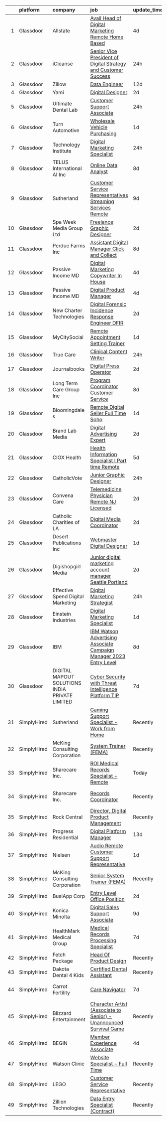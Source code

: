 

|    | platform    | company                                        | job                                                                                                                                                                                                                                                                                                                                                                                                                                                                                                                                                                                                                                                                                                                                                                                                                                                                                                                                                                                                                                                                                                                                                                                                                                                                                                                                                                                                                                                                                                                                                                                                                                                                                                                          | update_time   | location              |
|---:|:------------|:-----------------------------------------------|:-----------------------------------------------------------------------------------------------------------------------------------------------------------------------------------------------------------------------------------------------------------------------------------------------------------------------------------------------------------------------------------------------------------------------------------------------------------------------------------------------------------------------------------------------------------------------------------------------------------------------------------------------------------------------------------------------------------------------------------------------------------------------------------------------------------------------------------------------------------------------------------------------------------------------------------------------------------------------------------------------------------------------------------------------------------------------------------------------------------------------------------------------------------------------------------------------------------------------------------------------------------------------------------------------------------------------------------------------------------------------------------------------------------------------------------------------------------------------------------------------------------------------------------------------------------------------------------------------------------------------------------------------------------------------------------------------------------------------------|:--------------|:----------------------|
|  1 | Glassdoor   | Allstate                                       | [Avail   Head of Digital Marketing Remote  Home Based ](https://www.glassdoor.com/partner/jobListing.htm?pos=115&ao=1110586&s=58&guid=00000183ac1b7dad982d0b08c4ab0fe9&src=GD_JOB_AD&t=SR&vt=w&cs=1_5c81a932&cb=1665039827183&jobListingId=1008176983355&cpc=2CAED5C921A5F994&jrtk=3-0-1gem1mvg1kluq801-1gem1mvgjkhqk800-df571642f0d4fb67--6NYlbfkN0BLH0BMQoDn-yw6Urt952hBm1JLFZ7WpBxND2cMIOjOqdmupiC_ZwOjCSzUpM3cDMazPxxmppouPzjSI9Kx-xMYgv5rI9bSv3KOg2mm0ydvMe640ruG0vYkOwSHc403HexIAaFSFEdY8FB7OzHlBDCNWFwbJIOefODnUZ2KmWYR0iBoQJVjnv0OMjKhfPMF6O6-NcbLpKw4w0USexmWZXMQ5d1XOviiwMKvpGPrwhx6gNejgFwxUpCXV6F8ywjjPwjErMFUd10oHkLlBZYsIeDaqtVp3id7D-yP7KPdpaTu0h67QoLwjXWWq3S7HhrJWceW5yRVKwh-b2A6kTjIDf1Lnd8tNHKCBAAUCNH96mXeBZM5z44_Qn0FItbyos4RIOBAJxt0azca2sl0XdKmGrgoFruxkpTBInMKhF3C78Mc521z-fdBeSByyEUh5RqfBfJArAltGLiRyR4MMwdFuWg5ks_0VdBGRFiCE3LLqGzhKclFDVwljp5_jOD2keD7CDsIOZ3TfVMBhUeXBFyz4M_PLKhH60_G_Z12RZIFaiaCgkUT1WABpoX807ublQabvTg2OeV4OWhs_OE04oAfO9j_9NZEXLVjQDlr44tB8hJg1X2QIcv5tUs61Mw649T3XoRovK-xk5rNKMfk6O6aSxBzLXFXct821JfKotmdd5ioKjWlutsijt32kyi8R8iDyn14lGDJlz2gLEXN0QOUtxZoLGLRIcwaHAh9rdOoa4lV3dFlkTWJwGlMjUjQckXOEuDytV-G7oL6XUme8Y6f__AQOcMrk_objcPrEW6k4kv0adyE3CyVmsz3shA6RAtkaoFdmcoL2wfi5VHOJO-cuYNm-C3Zj8rFGa9JgzBdAvz7tWVuJNhXIBh3_8ubYmGzAdBs0SdAgEkCrZBAbLqbOzDA2tpfKDrqwa6k2qrvKIW2A0XLDiZfK_kMqhch9lMdemQQ5T30ylA6eQeP5ZvRH_YguEQe8gLKqQ0Cj7Ovdkeo6k0HQ84_5jS6ffZxBNLtpRg6lckL_ZEFvWnNHsRSXEWSDe9zWemlNOfPLMd4pEEuHC5QnhntJc_JjbR4sUVj81qvmYldQ2NAUEdR0pvkRbEukgpgUhG48d8xzEPcaEWcw15YEVJPFKiBKoGeTj0-Gwwac6MNzhCJAtw4Pf9f-JipFwhLPIGfkyHM8e8sZvpKJI5lQjMkJwSGapft-Gh5SLl3f7VdxZexGUArNCJ8dD70FoyypWdwPos%3D)                                                                    | 4d            | Remote                |
|  2 | Glassdoor   | iCleanse                                       | [Senior Vice President of Digital Strategy and Customer Success](https://www.glassdoor.com/partner/jobListing.htm?pos=104&ao=1110586&s=58&guid=00000183ac1b7dad982d0b08c4ab0fe9&src=GD_JOB_AD&t=SR&vt=w&ea=1&cs=1_1633bf60&cb=1665039827182&jobListingId=1008186189099&cpc=E6B95A06C1BC174B&jrtk=3-0-1gem1mvg1kluq801-1gem1mvgjkhqk800-658fc25745e4edbd--6NYlbfkN0CHpSnjIPxMtekS58WZl5Olhjo2iWL5RjE_Boe0ccr3FmbkX56I5-Mho00YaDHQhqc9X9ddmnPEAg0D4zUWpPk5vwZJUw6S3oKsteNjblgXJpQ5h5cSg9jcSrpBW68I07oQT0-iN9xquTVQprzqsI8J8wAwM7iET8cnX9pZNILAkkMkfyO4i17mmZpPafyIzGQwame41lkk0K8009uei6wAZStM_MMqgh2iuxlUipAjKql3OyMNDYcL6wayT7R6fWF-9E7TjTmhUB-56VRqVM419Zz1dcJvQn-WeKTnVc-6N_3fSCkshDqZRhSC0NLb8hiE2O2S1AZwvM14Ll0IN-pNC2hJKTdl19eDf2LvbiC6dzPZ-J-wKe9labR3WQRaeF3zgDdomIiTxTEI-3sXqbc5H1vBWdemn-ZG3n68fyR7MWVxvX0hXXgMqRMbQ8NrWLxg8N9c-SEQhP7YWPJKK6uR_L3TR_TN5ZnbruggVUH29ccd98De03XMyguCLofIxMGv9dR7v8PtuY-Oi3G5JkS7VuMieI8SWvxYJf-MCbOsXMW6Wll4xUh_EtKaVkXGCZo%3D)                                                                                                                                                                                                                                                                                                                                                                                                                                                                                                                                                                                                                                                                                                                                                      | 24h           | Remote                |
|  3 | Glassdoor   | Zillow                                         | [Data Engineer](https://www.glassdoor.com/partner/jobListing.htm?pos=128&ao=1110586&s=58&guid=00000183ac1b7dad982d0b08c4ab0fe9&src=GD_JOB_AD&t=SR&vt=w&cs=1_18ce327d&cb=1665039827185&jobListingId=1008158815113&cpc=3BA4CE39D5B5DEF5&jrtk=3-0-1gem1mvg1kluq801-1gem1mvgjkhqk800-9b838f3fa34a3a8c--6NYlbfkN0ANMurRYyPEXg08u6OamUd1Mvhk-zhFSGYIZgoJR86UvYL2v6MoUqae-sD5DnU21vpd6F71dVOA3gwx9yW3PweXasV1ItZVuZv-gGuvxOsIlgvkE7pDD0_Y6h4rBNqph8qUcSZMbYNn-6TjK5vEdB_NXg5EXOgQsb-pANJutfmiLqu8_IBRqnNWV-cj20GmvXiV9fUzjfHs2q_xPavISoT5aSOh4wrlqJiuMQiRPQaiKFpbAiXb7bqGwB9RlEaQPWS374qr5lAGJYi2Y7FyICo-BWnd0ZYOB9h_5gn4x76yO7ZXSHyj-DVtyrxs9-TC0o7KcTs4UCpINl2jLYV2jp4y2L610nH4GLbYpW9rzGy4bFOpxdwNdclXVPkkuhuIzBn2FayxeKOmqDi7qOSsVxWeQQgCjz827YDxj-bM353X-FFycK1EpbvMQdtSxd2-euQ-_apk24JTw_hE5yWSZC9_pq2mkMF709ghLvKX5hlqj7QQh1QFIACzjjFksA13NTViWu3Srj4XqRDjwU-39T_70LA5qn8t1KYXCdI5zyaIGQ7vdpRSiOsXXU6VsTm-T5H5Z3Xs4n0qh1H3B9GvoxYDsWCoDtZCLmijswkxpJ4CinZQReIBBKI3IbPfwoovpjeSKGbli4eXUuYjB5PIwTj1_G7aU1V8ketjWPSnhm0vq7EdIMBAXsq3mGb2Vwr5LCtGWq2wZNuXUzjR0XCv2CGA-i1iRNV5eC6gCg4vfxilSfsUofYKEwtK4p1krq4mbUHCKAN8WCPu1CBVsJ-KBozn0DVaMAJSLzUncxufAzl8re6XCkNujPssxxwVS78OfzKH2fDu5BUTT1ZSzJAGkBqjwNIHW83Ue370SKMqX5LdW5r24y9n3uQjOR8tulaRHLHTPJuoNaOmy16TIGryogsdLdtNB94hXDysp1Y0A0lX_zIChPq5b7Lr)                                                                                                                                                                                                                                                                                                                                                                                                                          | 12d           | Remote                |
|  4 | Glassdoor   | Yami                                           | [Digital Designer](https://www.glassdoor.com/partner/jobListing.htm?pos=101&ao=1110586&s=58&guid=00000183ac1b7dad982d0b08c4ab0fe9&src=GD_JOB_AD&t=SR&vt=w&ea=1&cs=1_fcf768ea&cb=1665039827182&jobListingId=1008181019653&cpc=76BDADE3D6D9A820&jrtk=3-0-1gem1mvg1kluq801-1gem1mvgjkhqk800-4b7391dd8006dac6--6NYlbfkN0DsBOlmEAMqZtav1V1WKZO3RUElpafjggtWvxyDQ3xFSmyORkCOQyPRy8brDkQF-0tx-M_FaeGFTi5xPkXA6pP_llQ907OambRdmHN7rVS4lqoHDoH3T9hJpxZ4Yo4p270-LHduIFPvCR90ID65X1Ans2reBfMYIPmQhvUzvYw15zuBBZI0Kx1zAKTlY_5ChHwvKEVPvX-JN0yD4bXoR7t3FX9x11pzKPaTsoaAot4Y-wRw__uME7gpNU8JnI2F0s411uwMPrrvo5mV2q99zLICID1DFU1gHRr1KG3yWMZr4Tu6CzrDmfJuHtDhNo8JxH0efVACT6P05aF253fzG3hwYht5xw6DvjfLeipidCA9-Q64UuHBRoIL6ToQzQfNpgLVkpmJ-9A78ANIsQTX7q_5pIvCpkm5fDHfwczWIoFSzAv3brrvLnZu9ZOWZf78_pKuAGuEUQUlsBG7vVwEqxXf4cRXq3O4Mi1bOaioIiQlaxuRkGQuB7QgwQ5A68yg7Mc%3D)                                                                                                                                                                                                                                                                                                                                                                                                                                                                                                                                                                                                                                                                                                                                                                                                                                                                    | 2d            | Brea, CA              |
|  5 | Glassdoor   | Ultimate Dental Lab                            | [Customer Support Associate](https://www.glassdoor.com/partner/jobListing.htm?pos=118&ao=1110586&s=58&guid=00000183ac1b7dad982d0b08c4ab0fe9&src=GD_JOB_AD&t=SR&vt=w&ea=1&cs=1_2ff38a3e&cb=1665039827184&jobListingId=1008186638294&cpc=D3E44275D43A938E&jrtk=3-0-1gem1mvg1kluq801-1gem1mvgjkhqk800-7a4dea098f00299a--6NYlbfkN0DWtRa9NJfjQIs4MWRRqD4F41esfMsK79cV24t80VXfzZP82w7_mK_PsJd7oJ8n35D2fHaXiqDC8ygV-GnEv9mAMFA6G-jXx-NE2BGSf5fLWB9aRSXwh0Ci3IzcT8bn9d75neRKTlnigDF9w5mcX-DjIo0VWP6Egy8LQB9UpO1wQZu1dYW1MnQWq92te-xYOfb6oYbaabC8866Dbd5SUMNfKKtierHkeDlSGrEF3yv1tcCtQvSP0xRJqdqgcAKfMkxzQDSnJatlxfUiSlmyLUISslXk4P4u5N657uZr6dvucRSHH4POvUHygHS22sugeqaCs6SCia4zGBK52bGtUTczQYTKGhrkZqcuCniIH7ZKaNGKlg-007KhAdZz7eZXRO3HiVNwHNnsx3VTevFGa3dPGfgRrolapO8tSAClUfpQbYKr40h3YDT8bTKMZgYITYjAHPtm6gDW2AeUl0nuS1i-lqDEIl65jXz0HLM-zg443sBHTsrJ9mAT9XebV9Bzxcyl7NtyBiPc0Q%3D%3D)                                                                                                                                                                                                                                                                                                                                                                                                                                                                                                                                                                                                                                                                                                                                                                                                                                            | 24h           | Floral Park, NY       |
|  6 | Glassdoor   | Turn Automotive                                | [Wholesale Vehicle Purchasing](https://www.glassdoor.com/partner/jobListing.htm?pos=119&ao=1110586&s=58&guid=00000183ac1b7dad982d0b08c4ab0fe9&src=GD_JOB_AD&t=SR&vt=w&ea=1&cs=1_afc73323&cb=1665039827184&jobListingId=1008184022508&cpc=6BF42D0955AE9A34&jrtk=3-0-1gem1mvg1kluq801-1gem1mvgjkhqk800-ff36324887ce1467--6NYlbfkN0DukAwDndutArnS8OT3znlJ-TW2KpK_7rZjO0LfXc6UVNtkZyZN77C1NyBzuy1-32BZVCsdyqhwxedjw2yI-p0jCurYJg95XRgRYYqWnO_zoeeZ97OYm64Olix778QDDVyuvoqV_4UuXpBIv4e-7U5kJOSSeUDdBqvXuPrJqYbotV3aKPhqOg5btshtODwz6ZQy0DyqP9KndpYWIyfQhdJz5uPu_iYavSH7EVbLfsLltmY_f0Kict-Kez3QnHjkPPLERN-BVzeftIfCMBGwLBExHay4aNbPWRlHhD476MyOQT2yvAjDkR0OwPw9ThowwrXdJJYsmPkQvkpdrCXks7p1LYcQmGy67wEHCaLc82IBlR8h1pxlL3Y4-2nCev7NtB8FWmIExhYnt1HeXopiY1sXcxTfh9KCipOlmHXj6QuJy9XuAtpIK8v82YRO92ewuq3nSnPTlK9NzkqdG9Wy-uOJKRCjCuUWC4Uagxo_KhBj4DYr3pODRGFklOAiJgKZzyr8tBpgunNDZA%3D%3D)                                                                                                                                                                                                                                                                                                                                                                                                                                                                                                                                                                                                                                                                                                                                                                                                                                          | 1d            | Remote                |
|  7 | Glassdoor   | Technology Institute                           | [Digital Marketing Specialist](https://www.glassdoor.com/partner/jobListing.htm?pos=106&ao=1110586&s=58&guid=00000183ac1b7dad982d0b08c4ab0fe9&src=GD_JOB_AD&t=SR&vt=w&ea=1&cs=1_97522942&cb=1665039827182&jobListingId=1008186332701&cpc=853DEF62E69EE75B&jrtk=3-0-1gem1mvg1kluq801-1gem1mvgjkhqk800-ff67be7f0eb67b58--6NYlbfkN0CG3cXL8qt_XNlOk9RUQTbkzJkRjZj87MGTm7AF-HjiAUgRu87HYoQMTVwq1Ylmc9IRycgoshA7e_rzZ4c9B1_RNC7Qhvj-XCQVGgzmVHJ9d_qYKqszjYUPQI5qaaORNpLSdpDH6rn-mSqOz6w1OVu9r9ggTRPyrItmTcD5sOFWCQZKYqOb1sTfya_HbZhfnvkxl1Q13iaWFF8mQfo0UI7x7pcoCIzfELszqzMJNmN63iOKOpi9E6N-QDqk5Ap7pVvjVRPUMPBRyUUBAcbjxYHpdV1e20yX9_yOBW56lhM0IoD0rKJ6o09nLzqWjrGfkJA6UToFQdfrc6SqcAhfTv2z1D-l5O6CXfWFPQ4-TuDs_sQ0h7C9TvCZsspPpjcjeHDTdqGzl4EVDz8q19MeuQym1UY8H_sIqfZn3sB2R1Yxbga7svzC8p6TnLyHn_vzxg0R_hf-Rg17hRx9KkeK7Vw9UKuoE6ogOrofLK6Duon2aypHamb-_UPjFUeOzkU9sQKNLQ5zI6OTIA74LMU0fCqO)                                                                                                                                                                                                                                                                                                                                                                                                                                                                                                                                                                                                                                                                                                                                                                                                                                      | 24h           | Remote                |
|  8 | Glassdoor   | TELUS International AI Inc                     | [Online Data Analyst](https://www.glassdoor.com/partner/jobListing.htm?pos=110&ao=1110586&s=58&guid=00000183ac1b7dad982d0b08c4ab0fe9&src=GD_JOB_AD&t=SR&vt=w&ea=1&cs=1_966639b5&cb=1665039827183&jobListingId=1008165131233&cpc=8795CF9063CD573D&jrtk=3-0-1gem1mvg1kluq801-1gem1mvgjkhqk800-b1cb44d9f1c3f675--6NYlbfkN0DBm_EaRJAv4snA269Hsn6J1FBkMjmuYRkesWng91cE3oyz4i86JnJwUrnHyySEdyfIi0TbAbGfZRw-hidAWmj7C5M730k0Lcd_gBMbWpT5BEutoMGmHFcZKYZytdGJxPBlnj_L_8xFYyTapT7POtirpRT-A_nnbp3LHiC7-64QyjTM0X8aNALW7j6CtCpfTP7WzUhrs9NFWx3R_qyexDTo6_S13y43nzC0VDn3VfJiJNuE8XaluEzYhvcddHsm8kK0wVu7lbKTY3x3deIqdENwQgzhwgsLF4mS9mOYRXPOupuRRtM0VFVug4GwaeSby6s_CWTAK7NOi5_R94j7gasOIrHTm6ppxV2Oa_bQglw7lRxN5YBlemXwDTU82ALIgcTDKRiHKjIN3k6jQhOwPxZ3MhIZMpM3qml0n9IQ-EKQ9ba085OBZd1Fr11cMhBtFN57NsBmRZuyBiLV4IORDIddub2amk4g0GQullLW-V0AZkX65szLO2ocfeED5B_eqYc%3D)                                                                                                                                                                                                                                                                                                                                                                                                                                                                                                                                                                                                                                                                                                                                                                                                                                                                 | 8d            | Ohio                  |
|  9 | Glassdoor   | Sutherland                                     | [Customer Service Representatives Streaming Services Remote](https://www.glassdoor.com/partner/jobListing.htm?pos=116&ao=1110586&s=58&guid=00000183ac1b7dad982d0b08c4ab0fe9&src=GD_JOB_AD&t=SR&vt=w&cs=1_d3704984&cb=1665039827183&jobListingId=1008163216659&cpc=3DB599BF2F4828F0&jrtk=3-0-1gem1mvg1kluq801-1gem1mvgjkhqk800-336df40163353be4--6NYlbfkN0DXW2vHggBeT1qHhU55NRZwAlAxnx2c6XTwLxsDWh1zhIMn7RdGGiBIrX2s6CUQyapMhItYDVaxywUuPuAbjPa440xlvGvap2PNbb2MnRR3-QcQKdP81NDsOqoY_TyRIf7WHTyzc90_MEgsSisUgxQBJvVblbKNeVIehDVltv4F1JDYRnWxFAxjZNDaGQR06BAJfrLxEi0yFwfDQKpE1nTxN1jyVBCGnA1rJBebVyt4vRHSIEDZT1afq0XaqJYRJIV9nPtGPc_7w26QjU-AzbET8R_8Oo7MIeSWVH_AYS5UQZOUnyqhNiFnSsr4azwy0rdC-stKBLUQOg0te-zm6JTYCSrBWcV0mBSU6c9CyQs-Hlz5mXB8xGv-HQSZRt75A4LjyYwaQQynFpxM8ecLWOvSZ4ctX4aNTAvzwspvgYG3t8G-BHQWF7ygXpgyhYStmP2JPttueMGHcqmS9FcVLOqqrlLhuB7rJHgTVFi0KdVjV-FPRbNLsgYp96LIKbZT638ooYzIvaJEGndA_T-WFC3fwi8bKbAnIPe3nmzN3Nc-wQL3tBwEr-av)                                                                                                                                                                                                                                                                                                                                                                                                                                                                                                                                                                                                                                                                                                                                                                             | 9d            | Rochester, NY         |
| 10 | Glassdoor   | Spa Week Media Group  Ltd                      | [Freelance Graphic Designer](https://www.glassdoor.com/partner/jobListing.htm?pos=127&ao=1110586&s=58&guid=00000183ac1b7dad982d0b08c4ab0fe9&src=GD_JOB_AD&t=SR&vt=w&ea=1&cs=1_6859582a&cb=1665039827185&jobListingId=1008181262791&cpc=3DB599BF2F4828F0&jrtk=3-0-1gem1mvg1kluq801-1gem1mvgjkhqk800-aff8567d6b7d4b5f--6NYlbfkN0Ccz91IikEUpXkkAqmC46vnVGGSbrSQJDjRi725E1r7c1AqDusr12jHHKSffQxsfs1ettvMD2a6gAwyXEGHc4Mon8Fa7XS3go0xxN7GTYr-MEFGROXmPWd2L1VIFDWwC8xOUcVMxBaiy88ZX39fIn6vRD4Zr76ZG1tzqg485Caipe6zFlAEwFg3A25wEMl--WV1ZOtv2yAImVICvTGXElAAZTEZM_gJco--dLFA7ySqBXydeQxT0XF8NGzhyepFp9ze4gzY0VrXOlcJRUr9PrOosOfv7f5i_6S_h2QU-O7HhPd1Cee4E6EwPgWZ-rhmEzKnfrlpZVobSW-bUeGxaRrCi8ul3DqKmM9WLEwdQAMgyXjjfmOq-VrwFMRXu7kRKxioTvsld4OPHNm3hSnZZI_mHw9DGZcv_d0JNxbaCF362UgSarAcn3sn_TbF7Fh-9woY8GmxT_xxE6HORLwb8kuagPIPB3cQ4sxz9mYpfRvl-5bB9YKC8JGrlGJtrb2gNaV9pwPJPecnQQ%3D%3D)                                                                                                                                                                                                                                                                                                                                                                                                                                                                                                                                                                                                                                                                                                                                                                                                                                            | 2d            | Remote                |
| 11 | Glassdoor   | Perdue Farms  Inc                              | [Assistant Digital Manager   Click and Collect](https://www.glassdoor.com/partner/jobListing.htm?pos=130&ao=1110586&s=58&guid=00000183ac1b7dad982d0b08c4ab0fe9&src=GD_JOB_AD&t=SR&vt=w&ea=1&cs=1_ba184bf3&cb=1665039827185&jobListingId=1008165441783&cpc=1FDE87803EF93CD3&jrtk=3-0-1gem1mvg1kluq801-1gem1mvgjkhqk800-d5302bbe11f3d39c--6NYlbfkN0CHoXmvQY18sENSc5B8MsX6rCX9pB3aihgjGRfb6-RXFzlelN7fy0xuWgBToRtzETunxrlexDu1NT3v4ppxx0Ta_Zn2rBsB-L0ZSwss9RHXpxgBqnllhVisxEVAv3FW-E6VjWV0tOYkXS1-iJkJBmLaIN8du_WOIdMtmgQMFUysW3PEWknMhuK7aoR7AdJyhusfU6EF85VAlOD5C3MOEW8HGkpTDsjhXqiwTUBgycomlo6bsEZvww_o3dnMWy7vmuZqoD2qw-xH8Anuxg-O3u75rixeQhEtBCeJ7EeomHl-OXw2dnRZUbNlPRcrySJBKzZMdrKr5yFmdmt3YbEQvpOp3aO894FpHvD6C3lMkdSSk9kwsnqIOks26YU4uwf8ABKV8JhSpV69sh3uVhcQB_f7hKILxELx2BKiwoifMDUHbr7s_WWRu0Wwnz6PaLpjKqonOlge62SR2IVoTv29zTIQE8R7VvbNyqB7FPKM0YD0Z1yLH1RrRl_H8pQJtpT86aGGI5yIcIXYXRAvGMJcx_OoZLSPiGO558w%3D)                                                                                                                                                                                                                                                                                                                                                                                                                                                                                                                                                                                                                                                                                                                                                                                                       | 8d            | Remote                |
| 12 | Glassdoor   | Passive Income MD                              | [Digital Marketing Copywriter  In House ](https://www.glassdoor.com/partner/jobListing.htm?pos=120&ao=1110586&s=58&guid=00000183ac1b7dad982d0b08c4ab0fe9&src=GD_JOB_AD&t=SR&vt=w&cs=1_0f5f9334&cb=1665039827184&jobListingId=1008177611015&cpc=BAEB662971763A76&jrtk=3-0-1gem1mvg1kluq801-1gem1mvgjkhqk800-33d0923c9a007d8e--6NYlbfkN0BX5PKiVrmNBBso6678QK_086ZhDmKmBIY1CZ6bbrZCM2DRlgUFpyLj3Vwhyf4FfEs4yP_RX4kAN-RSvlHT_YBd8VaWF_xYYxEoRqDeQm7oI86cM8x-Zm8VxxSBgTAD0xVL67cPmSvnlahDwJODPVWZA2touX6sLG9s-1wfIAQzkrDTFtYrTKxhCzBY62AXcTpgRiAP-yTT_h1J2IfIm6eF4prnkof1800YyS66m6-f0lTb_seaetKiJwzgsd2ZphpntcSbNhjgk2a1aLfW1C2Vv-y0ZFsOVzcwNIwckbA1RfDGpr3df75pAdmr-KoLWRbwbUn4Qwyvq0cAdD9RGVE0JH4hpmcY4iL-dAxF2CEkbmg9RhHJBx353UVHad2hORd_62Sp2v8UUn1GuQKxcvQ_SXrtT_iAfeSG2mMcurdkcz5DTnxxcGrgB2xAxOwhMBkjSWgLCl6LVEYnYQkhOu5THulZ2Som1kM2hp7jYp-CqZK4xqAExJNOuoUdyTUwE91h1U7H0qpIYA%3D%3D)                                                                                                                                                                                                                                                                                                                                                                                                                                                                                                                                                                                                                                                                                                                                                                                                                                    | 4d            | Remote                |
| 13 | Glassdoor   | Passive Income MD                              | [Digital Product Manager](https://www.glassdoor.com/partner/jobListing.htm?pos=107&ao=1110586&s=58&guid=00000183ac1b7dad982d0b08c4ab0fe9&src=GD_JOB_AD&t=SR&vt=w&cs=1_5562fd45&cb=1665039827182&jobListingId=1008177462711&cpc=A938E184CF850189&jrtk=3-0-1gem1mvg1kluq801-1gem1mvgjkhqk800-5a7516c8d655e2e1--6NYlbfkN0BX5PKiVrmNBBso6678QK_086ZhDmKmBIY1CZ6bbrZCM2DRlgUFpyLjxvYXRnZnn3SGo2Xj37knl8NGenJff4FO8S0wq_cExsfz-NBnHrwbqyCSbE0nW76xt4iputAdde-XIgTF3rGRRDE6YN-yS3KItkHoca4z5Iu5_cyjQEKajBpTJu7FoLIaymTQJVpyNOL2ietxEQnA0YCWcktkYPc1RzpMir9AZEEXdQ48gKu9mzuNVo5fEHZCzWeAlrNrIVFdsW3VqNVqL7UFfH16pK66SQYGcytwxRYOv-dNkeAr7LpDkg5z0-PtN5fdnMzGv3V34K-szSZJ0mHCghTeCAZWxUH-gFxiGDQnrhM0g2kxz34zWlVRcA1C-6SE-EfBHLp_xI5Bb_3vF6r9cCqZ1LEOB7uJP-hr2UtvzH60GghLx7Mef9gDgeNNzMqSOxZRifpujzii_k8pnqoHgxU_riSvEtZNUvDRvWvMe4WIQWZNKczLtifFztEdItfEjGntXYtgob2cR7FVJg%3D%3D)                                                                                                                                                                                                                                                                                                                                                                                                                                                                                                                                                                                                                                                                                                                                                                                                                                                    | 4d            | Remote                |
| 14 | Glassdoor   | New Charter Technologies                       | [Digital Forensic Incidence Response Engineer  DFIR ](https://www.glassdoor.com/partner/jobListing.htm?pos=102&ao=1110586&s=58&guid=00000183ac1b7dad982d0b08c4ab0fe9&src=GD_JOB_AD&t=SR&vt=w&ea=1&cs=1_ab6d68da&cb=1665039827182&jobListingId=1008180960277&cpc=A938E184CF850189&jrtk=3-0-1gem1mvg1kluq801-1gem1mvgjkhqk800-6eae14c1a3255114--6NYlbfkN0DeXU0vMxLyKhfauY-dgUBa_3v1DHLtGGo4EP_Dl8CiY_L1iGE1Thh98SFVkFUoHsmSv5CVqKE9r8TUABQCZdQfzqNpRACy3G1WPNYo0bReq_tI5HOCkoKcqhPnT2pUhDXguRl_W73O6FR9Gdmr6DYpMQzTWAsAZvFNwNzaz-BnYcfwqeoVavjIxPyWCZkwECiyjXaCe7CIzJU-hyX-wdSoh2PRi1uiq-1dfiJCeYnePQVQCaUVrZjVhsRNvCG3-i8FmA3X_Yi12K3AO6rkjml1qUnpIm1gi56pTgfmXLTpim9ydmcgbXi6F-xZf8_syeUNBN-Mq0I2GrcUPEclhGEe4Ksyu46vEn7g1riUJiwXPCRIA47ISytTxap5J7KUr3sYL-4QL_w5O6OkgKnKV5nS-UJ8i7eZlVx8x6jl-GtuBYXxUzKHmuH3iGxAG3CYiIIWm2TmsQWO8RnIv7zyAJYbSm_w1dm7TWmsAt_lwBtBnLZpKczAAnnd-nRSufghDG8jz3caujCILmyrAsuX6SUq0UXcnxfapq1moUnuLYJiUH4W8SBFpT2J)                                                                                                                                                                                                                                                                                                                                                                                                                                                                                                                                                                                                                                                                                                                                                                               | 2d            | Remote                |
| 15 | Glassdoor   | MyCitySocial                                   | [Remote Appointment Setting Trainer](https://www.glassdoor.com/partner/jobListing.htm?pos=111&ao=1110586&s=58&guid=00000183ac1b7dad982d0b08c4ab0fe9&src=GD_JOB_AD&t=SR&vt=w&ea=1&cs=1_9490b1cb&cb=1665039827183&jobListingId=1008184028624&cpc=B101C867B3EF2D75&jrtk=3-0-1gem1mvg1kluq801-1gem1mvgjkhqk800-e22012cac09ab7f1--6NYlbfkN0CfdxionkA_FYWgj0SuUuRugXS_p-bsqXkYrwSVFaHviDV41chBPnk9UsrDj_vjwbSMHvq7RPQgPPqT5by8JzOn2v14-MJ64ErmoE_AUrWbaj_efEvk8xv2kr4oWrUilX-LDVoJqOgPau7SE7hpNZnHRsCjBp1TRVxJ1lo_ymg225WrA6Utd2kod4Sqbfqbjb5FMDU9xaYYqHt-FSrOqYzTTTVecbhn7ubC9lAqT9udLaK_TmO6XJko7ly0JABbfILphORjTY6_DuA2UlgWdQCkxtYq_RZJH4yInDkrX3oRT6rCx4-pdo5hDdPBwzBTPlyAjNMAguqQk1vuqACTfB9QDPAqHXmSgdf523ZsfrEHC5QSglCfGocp3ZGnjl-l9xBv7MgLeM3rR9eWyfPRPFZrFz0oPHN9FsVwapdO1k4cXQz-TJop5M2HOsgdhq4KGIyz9ttrluV6cgwbqupwPNsao-8djmvmpcmclrJGaR2m64uesvlySlJa7vHfA_mSMtgiv-oTlUuTfQ%3D%3D)                                                                                                                                                                                                                                                                                                                                                                                                                                                                                                                                                                                                                                                                                                                                                                                                                                    | 1d            | Remote                |
| 16 | Glassdoor   | True Care                                      | [Clinical Content Writer](https://www.glassdoor.com/partner/jobListing.htm?pos=103&ao=1110586&s=58&guid=00000183ac1b7dad982d0b08c4ab0fe9&src=GD_JOB_AD&t=SR&vt=w&ea=1&cs=1_2321c40a&cb=1665039827182&jobListingId=1008187521191&cpc=B5F6D74B4EF69A07&jrtk=3-0-1gem1mvg1kluq801-1gem1mvgjkhqk800-cafb290f434b6d25--6NYlbfkN0Du2HAGyE8GEbNMBQxU38FQgJ1msMI7PjESoD_JOXiZbH_6PPamWrJ7SvG1w7DoxK-5wuQixQBVkp1z2l1M4JZ8L7hZHNm2ELQ0DaUQi5oIhLZmm7Wd9X8hbZR-0v9r0aMUO6SkrPBzdX-TBSmBj96Z0uk_5p-_MBotz_vK9J0wwQbhxEHE2hLfu-WOphlfkfjrcBqqKXn9-djoo5Eej6daElyY5qh84Kpm4otyrct9mX-bzovq90tV98COHsB1fbpJ8B10wdVLBBS0Io_chHWUNR3PqEG2xLKxtvPLMATuU_M-9mmTJYyexyOQNMG3smWVfMKpGCNm-cLwmOhZGLqvWaQBlleuw5FXzrUmIbq1J1bhiZxcXysUtxUNiewTDceSg3tUjW1OClGMuC30cGcjgTMnkC4ottQviW5Iu6KCA4e2dXLOR4Vyc1TGkLDKfwYqY7Dn0Y5PGqXiXgqk9Q38iLt2EfyaydVAY0Uh5lD7bHBqH1H-hWYTrONBnGFXYnNj9KT2J-vJ3rw8ksxyGKy_taXEU3B-rnG8gNATCWseNZOhqeSWSugDsy0AywGu3EP_UAayJbS9EA%3D%3D)                                                                                                                                                                                                                                                                                                                                                                                                                                                                                                                                                                                                                                                                                                                                                                               | 24h           | Brooklyn, NY          |
| 17 | Glassdoor   | Journalbooks                                   | [Digital Press Operator](https://www.glassdoor.com/partner/jobListing.htm?pos=114&ao=1110586&s=58&guid=00000183ac1b7dad982d0b08c4ab0fe9&src=GD_JOB_AD&t=SR&vt=w&ea=1&cs=1_e77fedd7&cb=1665039827183&jobListingId=1008181094475&cpc=BC94DADD91C18169&jrtk=3-0-1gem1mvg1kluq801-1gem1mvgjkhqk800-b9268a23033bdfef--6NYlbfkN0AkzQkZ8_9-i7_xQ3n4J8S4UWdWKSdyy7Xen1coeqyRbw4Ka18xDdb0uIa2Lwjkq3XGZU8hpHee0Lk05EFtt2QQeH2XPDfJkFoWoXWaEgSDjH4xFQBgv7Y9a1l-wK5nlqFMRHqVRHlufyVo17SIzwgwAamtowrU_t5rpqA1WH8aHVPlYL7mjDQFDjwG9zSFJm5BGw9xzr-QFUdvSg5v7mNTS8YxgIy-EDxThklrweJhx2nbRZoJMSc9Qnn2-oM9aRqVp1pfsmcjOQk-LTMkn1tcaIqTPunxq-v3idHeuOLG9g3TmrXBFzie_Vq4uMKYS4sl-1jdJ3R5TXXhAmgmZHZ-dibxdrMeOR-yEoUmVTBPMlojUNSAL_zShSKkdcOO9ahwwnat_dVaH_RABArtVcC46cdhLlpXtT2GrvQMR3IsKELzz60qBkM6qSltrc87cIKhN7ygn6EchSpYrtMC-X5hoN04XSeLUzN2Jen18Wx8lujFHyqZL_5TEFgVrqE2PPZ0K5RrchOQJ18V6OPIkfT8)                                                                                                                                                                                                                                                                                                                                                                                                                                                                                                                                                                                                                                                                                                                                                                                                                                            | 2d            | Charlotte, NC         |
| 18 | Glassdoor   | Long Term Care Group  Inc                      | [Program Coordinator   Customer Service](https://www.glassdoor.com/partner/jobListing.htm?pos=121&ao=1110586&s=58&guid=00000183ac1b7dad982d0b08c4ab0fe9&src=GD_JOB_AD&t=SR&vt=w&ea=1&cs=1_899fdb97&cb=1665039827184&jobListingId=1008165624251&cpc=1FDE87803EF93CD3&jrtk=3-0-1gem1mvg1kluq801-1gem1mvgjkhqk800-2ad71c5804ecae2f--6NYlbfkN0A4AqAQjzxpxIS5LEpZrWuHuD3mq-hYjEYdsY5zcloj2QQN0-cE70FBV3RwKTN5BNRot9a9xLhW9Tj91s5zDjpt-BsOTjvQS_UB_IA0qYurX7eCSlVDLivBrQppqi32v41aGqwrPusY9g_VQrC9U5OD_T-5wAyCMz-q3xtDwBnnuQqTBBf391qcpbZUXumcA77vUFVBs_sWKmwk-5Az5upw3hoogMcpFKN8_agYgRKVizoVzS8yQdp6D7-n-lPhnGi_mItgm4YpL4NwuJCp_WVx3FhTi_WIbMEc_tQmf8YQmIooTMG4NYS_YuDC449Tmh83xU_8C2RiesrPoIA8POkzPsVM-x5vcWHbEBN279hyCbdMOFtuLbDlhEGejCZ3FqSVoZ1C0XuXouQs04PwJhCC2H7olJD-i4dThJIcMT17RTlCtcLwVnATzQcw8oRnIrqf0Z15idpryH-Qp3YaHeTdYuzLJ3xbFF_efjJbcrdciovg6hFhi3Ueqd5JulfznHikvscUO0t8vXB14P8RnETk_ig99_a3nAQ%3D)                                                                                                                                                                                                                                                                                                                                                                                                                                                                                                                                                                                                                                                                                                                                                                                                              | 8d            | Remote                |
| 19 | Glassdoor   | Bloomingdale s                                 | [Remote Digital Seller  Full Time  Soho](https://www.glassdoor.com/partner/jobListing.htm?pos=105&ao=1110586&s=58&guid=00000183ac1b7dad982d0b08c4ab0fe9&src=GD_JOB_AD&t=SR&vt=w&cs=1_218653aa&cb=1665039827182&jobListingId=1008184637216&cpc=3BA4CE39D5B5DEF5&jrtk=3-0-1gem1mvg1kluq801-1gem1mvgjkhqk800-7257a1462f2e3851--6NYlbfkN0DjHvLHG-fYDKeElzGabtytFldtxc-EIiSdXvIQjqX9HPOHCtZ6u9Fly8dqRXzOAOoX08VJwmVjZv0m3XNIOnQG7xlwcYJmIyce6a5WSI6wAVALRcJHjef0CxkZ1RQMlh7ZB_TUkPZ0RALSY4YU-H0ZfQjV_ohb97tVK1bCCo6h7gKKTU467ypljIYclIJVOAhzfceSgofrEHONYAtUwB4jo24NI_ciY4MA6gszLIprPbLyX3pRrtAQaKlUNOsBTqqbXsnukEk8uabiZCdYLdwsXiaE34wO4JRjJLGUtJkgKWDW2Lf9xhrRfqg6J_V5S5X4TNepAzWyQkRAd9ZJRZYy8C__fmdUMU4knvJw4aH1YZLyedHFpEe4FMegCZrHimbh5xwTzj-dugaDx4Xnd2hpvoYOvvYnWIMKcmoh7xRfQANnFQxePjLvB0acAZpGkb6s_07NDcpkbBlirZkft9EWSUikv12lRhS4AVkUmkSV6xHPgOufjgbgCzri9wy0zvuRDET7SVDwpQfnMmjIVJ2yVgZ51LNWZmy-TYh15Qv2VC71hzT1drQPyaWLdTghW79xpPz4JF0Lw5iqeQBNp88oECzgs9L16QWVn7AT3rsEXuTGGtuWjp8jetivEHjbZOq4kywMivO536GHBYPMsBtQEBpeBomQO8N_7blh5UDt4ke8rIu6F7LmMQqBN5snN0vSYLAbJP1DvAQcEQsomm2OSuLO4oKdnArG8AI8E2NeIfx-rDAgl9BCbw-7ky_snEZKGg9pMsSI5DQklaPtTwFTIfaoKc6zTbFYIntV3PwC1TQaVf1uYUQluogH06rfTF6RQVd8v0TniRYKakquccwoPons14SK4C2R08hdOICydYCrJ04FtwhT3P_nh2TX5I2fSxeCMEvgNoclY3fm1-CnSjOXp9ZlmXYjhKLChe_fAaD_MOUckf5UhOgsjODL6GI0DQtLkptuCxyKGZ4G69qQH1q8QoJf377Ovp4Lsqk4UX0ow1kIJh-PtLeTLJLDyqvJTptETeW1eUk2LBlJrPmypVfBbl0FjJS6_8ochoS8KfS4wKi5PX8y29UcKcweDSSdDTljU3l4EoqHXP0sqRrmgsuu5qELPVKafGe6hj2J-9LCS0_xW2maujzavR4wK2E%3D)                                                                                                                                                                                   | 1d            | New York, NY          |
| 20 | Glassdoor   | Brand Lab Media                                | [Digital Advertising Expert](https://www.glassdoor.com/partner/jobListing.htm?pos=108&ao=1110586&s=58&guid=00000183ac1b7dad982d0b08c4ab0fe9&src=GD_JOB_AD&t=SR&vt=w&ea=1&cs=1_269fa033&cb=1665039827182&jobListingId=1008180888667&cpc=A65DF3A704A48F9B&jrtk=3-0-1gem1mvg1kluq801-1gem1mvgjkhqk800-4f4f6d5faa8507ba--6NYlbfkN0DeXU0vMxLyKhfauY-dgUBa_3v1DHLtGGo4EP_Dl8CiY_L1iGE1Thh9-1m-2Hf4eyexgpqAcggBhnWWyOawePuuHQwNBdBCWYndrAFJPqIP_8mT3F5Ud9ov8g09r1TJw1GYWa50RHmieDC8fjp0C2U5Zit8vI-Dxy-GGYN9dTJAgMb0u8eJzavzIRFC86W7PK5ENVUWFxxJ7Ifd15LWsYZiNt43T--89AfxPFNDSIo9Q0_Evz3ei9fF9K_kX9E_NJU_LghsOy1ZYsfAfafQkvsmm-Cmz0GFa2AOX_KMC7vU_kS19GBoWv3kdR-L4tiC43J0_PsOlszNMDNmUbzpMy2OBVZDizCxQ4FZqS4weep67zfjvC5aDmlbzuVcyLBCplLAAHfvROsHZ21bF787pYs5VbwzDrsrLAwLQQcflCdW1jDJLCY2VD2vmhzL2CJ4n9p-brd8O9ucwuAMfz8V2kZPvAgId5exkgCVinUx_aqnLt0D0bvpj42n15860MHAWuvZ9A9aZcLYKA%3D%3D)                                                                                                                                                                                                                                                                                                                                                                                                                                                                                                                                                                                                                                                                                                                                                                                                                                            | 2d            | Remote                |
| 21 | Glassdoor   | CIOX Health                                    | [Health Information Specialist I  Part time  Remote ](https://www.glassdoor.com/partner/jobListing.htm?pos=117&ao=1110586&s=58&guid=00000183ac1b7dad982d0b08c4ab0fe9&src=GD_JOB_AD&t=SR&vt=w&cs=1_05429df0&cb=1665039827183&jobListingId=1008175487590&cpc=3BA4CE39D5B5DEF5&jrtk=3-0-1gem1mvg1kluq801-1gem1mvgjkhqk800-12c9574ebd13c548--6NYlbfkN0DmVkbSMMk0SKBlrQ160sntKeTFoLu9cDfRQznIgsntp_qWLZxp7XF70qvPNt07L4tAC3V-gXuMZ1mIHwsznIvS33P6SuqWhjAmED_Afe3PLGj5uoyTauRB4f52h5UzwhT27mDivTu4-d30OZOP2wxsDddcsRJhmyOpkmskgdRjqLNAeAx15t9slxleqB74Hb6T2wI1LnKUrglmlHgvUsQUK9OoXz-5DA7c9OjyPXcdfy87a3X4Fy3JSzqLThQyauxz9q1hroTkIUw6b4eJhFcWvBqdO57ORd9Ov11dqiMOJbf5mVdsISTYi0TCrT4taWUTIHjWx6A9PoKd01lDY993KyboHwDxCp19oTtqUBwe1SeDnLqugnZI-DEMsHgBXlu76SjItTgWG3IzHXRyEwRJeeVokxt_fvLdIDV7tfFMACG1gex54IBtwQGFmw8Xlxgg44W0yRYE_zC0tDR9HnraynsRBuHAqmMH8tYRap87isGL2U-M9NLGbMgtt0b8db_lQ5z5QxsoR66kP7UpuBmogS87CnXlhN-XuInkreP5DpcGh0urKMEf19bmIhlDAqFJviZsnAl-sDLzUUlorjlGXreUlCbszgKmRRbgRkSi5URoEfVdQ8Hor-udqfUq92QApaKZcEFHcI0qA5nRXM-uJMAd586kT1zdZ71_pw8XcPs2Go0k5aQckNpqy7f-Kt78QKytzVpLnwpKQsEfRQ8kjXn5JsOAr2gRPmCrrZO5Lw%3D%3D)                                                                                                                                                                                                                                                                                                                                                                                                                                                                                                                                                                                        | 5d            | Remote                |
| 22 | Glassdoor   | CatholicVote                                   | [Junior Graphic Designer](https://www.glassdoor.com/partner/jobListing.htm?pos=123&ao=1110586&s=58&guid=00000183ac1b7dad982d0b08c4ab0fe9&src=GD_JOB_AD&t=SR&vt=w&ea=1&cs=1_e8fdf964&cb=1665039827185&jobListingId=1008186311091&cpc=3DB599BF2F4828F0&jrtk=3-0-1gem1mvg1kluq801-1gem1mvgjkhqk800-54b75850202293aa--6NYlbfkN0AZiaPZyccuKjlre0e0RaBFeO48J0QExrO5hcuLctOVaGUVgODFpZMAdomBMAQ5xKz9jHwNX9t_mtWubLqo3xknMdez1-V7Di4jCSeLU23MXfEcxFkE1NkIWVgLyhkwXYaPt-wblrr_DasuULcIn2rubb0n0MAi1rq_kPjow52lr1DTplh45UPf6tOhSCyBXWzlAtlL6ArShD_fOBTv0EVehXG-GWgtRcQk5g9fEDqD6MDzuXb8Qkb2ERVIz7TH-G1qol3--7S2NRxBAw_GSNXEA567a5NW6mahV_T8wBTQDiRqJi4y8uhivnvQqhXRYkpbjLrxYqln69CRpo7ZXp3wwB3FgtXHUqG8kdQtXMGTRSxMEIzNni4XzFcAmaHl2mSpkS-rrTJ3ivTNVvtnytTN6Pe31H9ZWzGz9I-eQX-xBwOYXvI-wdlZkJRZO-guQ97x3-DdIhZ-L-uU1y8utoVKV3vA1K2RX4f0Ee8y5QTPaDfuM4at9bTWZcttSkPY_q3N73vFDIiKSw%3D%3D)                                                                                                                                                                                                                                                                                                                                                                                                                                                                                                                                                                                                                                                                                                                                                                                                                                               | 24h           | Remote                |
| 23 | Glassdoor   | Convena Care                                   | [Telemedicine Physician  Remote  NJ Licensed](https://www.glassdoor.com/partner/jobListing.htm?pos=122&ao=1110586&s=58&guid=00000183ac1b7dad982d0b08c4ab0fe9&src=GD_JOB_AD&t=SR&vt=w&ea=1&cs=1_697c71eb&cb=1665039827184&jobListingId=1008181047747&cpc=B076152010A3B66C&jrtk=3-0-1gem1mvg1kluq801-1gem1mvgjkhqk800-43907af885c76fa0--6NYlbfkN0DlVIB1pmtyqq9XDdi10CEEJoOfsJsAjXQacu6Ex72wFLHAL0MaOzvI1nivSWCRm3OlVlQtVjVWeLwxcvvGNt3Mg35TcViLG3WkjlPlj0qp5GBH0gl2UiPbZB8QIGVMx56hMlPAJ4WfrlMyMfqIDfM-jRUsD7_kC4iKY8gVVlGfwRf_4JVMICggy-RxdeSRMIJzZiGICLbVckzFnZPXQK_WmwjiVfHlqKE0bioa5wzT7P_Zv0ROlTH_U-v81pmTj8-_JkOsz1IYWqkrghHsfc9NCg8YQI71jW1rb4G9-1RUwj2FUHhr7o08lf5-7nDVlw3kl6Hx0XLv-KziW6sFM55QS3BxZ3eCt6k3KWoBCeSDm_xhBIJnkGf297qewfqV7ue0PDNSelfRhJLfLinOK62Ct0JopIUhjcBKMD_h1r1TKpYQkdhp1OPdl0QUzgSpxzolA3p7dIrlQp9vRomcdGV3_xEjVY-fMel5rBGl69ot8aMc44f9zapPnHqSskBWZHQL4NgM4gUUBwG1y_LskLhrpR6nPLmqf2s%3D)                                                                                                                                                                                                                                                                                                                                                                                                                                                                                                                                                                                                                                                                                                                                                                                                         | 2d            | Remote                |
| 24 | Glassdoor   | Catholic Charities of LA                       | [Digital Media Coordinator](https://www.glassdoor.com/partner/jobListing.htm?pos=125&ao=1110586&s=58&guid=00000183ac1b7dad982d0b08c4ab0fe9&src=GD_JOB_AD&t=SR&vt=w&ea=1&cs=1_45b6d706&cb=1665039827185&jobListingId=1008181279426&cpc=F4EED0218A761C36&jrtk=3-0-1gem1mvg1kluq801-1gem1mvgjkhqk800-cb4d472eeb6c697f--6NYlbfkN0Bh5RIXdrAsGlaYEXR4ZBWUSEdKUG9gSgsCbi5pqmXYW1gaq7L5Tq6OK7aYr14JPpEAxZu3sWJ--Q9aY4jm6DERF10Cmd778rB9HcuvwvmvnUsIQUkCK8Qj17XvGdxVQTV85o6gqRd2Sn_bzj9GC-z-2zUpMCqnLg-SD2m68ka1TRzl5UtNAoM0Fh45btDmSSDcmWWHmaPntNyBzI_9YNEQV14k-UfWyByYEsGNRPLzjIGn4m129pXqagrk3y4iOp42-saLAnn1dtwojsOoYOyr5RCIfCaQiQLjKuSXG6JnVT4F_t5p6oF-HNHuYsc8ZsNsDN_si15wM_27Nvb5y8UtvRb2v-Ow5fXrk52HEyBR7QPhULVtuRxRcwrVPN6453l0ZvTaSPMC1olYVhEf9XBNBpvHCdlNibK2iB7765x9U4qXkwQ3G-p9sBQqJt_qR0lAAHn9N7j4aXFg0qMt14xaMQxSZYOVhkTe2cEwfqkyVytOHWZ0_LH7X0aDkZld5LOC0SOisRF93A%3D%3D)                                                                                                                                                                                                                                                                                                                                                                                                                                                                                                                                                                                                                                                                                                                                                                                                                                             | 2d            | Los Angeles, CA       |
| 25 | Glassdoor   | Desert Publications  Inc                       | [Webmaster Digital Designer](https://www.glassdoor.com/partner/jobListing.htm?pos=109&ao=1110586&s=58&guid=00000183ac1b7dad982d0b08c4ab0fe9&src=GD_JOB_AD&t=SR&vt=w&ea=1&cs=1_4af0f9c7&cb=1665039827183&jobListingId=1008184066537&cpc=5C70DC7FEE0D01B1&jrtk=3-0-1gem1mvg1kluq801-1gem1mvgjkhqk800-e6d6594801bd77e8--6NYlbfkN0CcxY_j0j0ZueEMBcc3U9lmUIBTmek5bab90J8l1Pi1gsu4AX8df4jSFTyDs6412Gzf2ZG5ZrQC76keDRmfeMNBY_gN2b1LO9T6Rc885JoaOJVYDHgGmXi4-DnYQ-G2S4Fzm39AlD3WzCR5nXEanOq9smL-gcnDOY5STNoCB3OK_22Egk1dlK28yxrMnedrrXfNyp-nkO1d4HO56R1wyJD_8pAf2OL04oddKbdU9VgH8xZytwHEBRd1s63fWyMJYdHs1cYCBEviLKPOTg3bzy86_LuA05l147F5B54j4VAJgjSa0_1z-ZSeo3rk8cdDQzEUncuKKk8vusGbafm66ZUmrAtcWSMTEfq9qdmT8SYHb8vo68iEZ11uxEp9lR1iztFZ1aFk4IqMZO8Ykl9hqTv04CbRZEv5Ley0A3lXI6Ks61RtDkUCuIvKHkHRaqVGQNFy-lmnHiqoaWZaN4cl2yYIUTaR6yH7yIpiaJqw4TkSImMvR8kbI3VeqRGI2qfRbqJMe-jQx_t-vWDrZ-u-evOQ)                                                                                                                                                                                                                                                                                                                                                                                                                                                                                                                                                                                                                                                                                                                                                                                                                                        | 1d            | Palm Springs, CA      |
| 26 | Glassdoor   | Digishopgirl Media                             | [Junior digital marketing account manager  Seattle   Portland](https://www.glassdoor.com/partner/jobListing.htm?pos=113&ao=1110586&s=58&guid=00000183ac1b7dad982d0b08c4ab0fe9&src=GD_JOB_AD&t=SR&vt=w&ea=1&cs=1_8c891cd6&cb=1665039827183&jobListingId=1008180927551&cpc=A65DF3A704A48F9B&jrtk=3-0-1gem1mvg1kluq801-1gem1mvgjkhqk800-7cdfc05ec2e92417--6NYlbfkN0DS8N0vU4zM-qgfpfctFiWPE6gH-7NlzqDdRLeMeiy4uMDLw64Yals1aLEr03HLLjzohXMFwLaZ4sZGN7RQToRY1pxh0F4ynn8yTrFkSvaBav0tNB2lDQnU9d9DUiW762J1xtw97VY2tJgEaDQZF1uyh-nO_tiMimzSyMxT7SZoYTMxDDx9wHwcexbPyO57ALfal1Rk8a5WXctkKm53swNAPQeXMwoJzzCF73AMkUw43nmy-0wTw0XrPbIpwzl8Cui4ueNd8-IpY1zCh9UPKBtiWhxWWWtED08fvpJX6wvLeU3alfSXVqqVWfYLdEpqSBAIM9GBHzrv0C7dq0dXSzNskvVZyHgLsJQ1gH9m1VRjcw1yEtvm4LAEyb1zxqDAVjUq2ZFNgsmFLUJXgL7GvOqdCql3kxv8TLKT1yobg6bZbwlK4nBWRF3MKepxGdQFx_F1Yz6memQ8xf56aXb3R1Wy8FkTvW7Cjlftel5qVhhYsp_ZytTxt5g_FSBWlGjIHInQwNxDi89LTQ%3D%3D)                                                                                                                                                                                                                                                                                                                                                                                                                                                                                                                                                                                                                                                                                                                                                                                                          | 2d            | Washington State      |
| 27 | Glassdoor   | Effective Spend Digital Marketing              | [Digital Marketing Strategist](https://www.glassdoor.com/partner/jobListing.htm?pos=124&ao=1110586&s=58&guid=00000183ac1b7dad982d0b08c4ab0fe9&src=GD_JOB_AD&t=SR&vt=w&ea=1&cs=1_fb3f6af6&cb=1665039827185&jobListingId=1008186808783&cpc=F17331D9BECC482A&jrtk=3-0-1gem1mvg1kluq801-1gem1mvgjkhqk800-089f43c7c04283bc--6NYlbfkN0BQmb6trkUgMfPqOYbTUBBQiND4knXS28kPcGkTF8pReZ-wMgDWSxAgFTsdSjwUoazdd72OZ9VT3JASZynr7Q-y5-kClmu5nJgYZw66Fm18VD48AFyl7EcwCMETeNifv3HLXSSyW9nZQ3dNPtgEpkxE_IAjmcIZFziM1zddq8GWWw9x7cIfSGXLDymXiYRaf7-bncqN5SkrO8rkHXTsbao5SuOh9AoiLbqH_Ysk9ZVgYd6vJUjAfHu2FBT4yg8y7B19sl6tBLBjcdnPgREo_Asy3u2TzZpreqol6RPT1beqd5GXwcnTkuYm9DJToieuiDoaFSBcRvmkjb2Y642wCBwRA0EJlplhJNrsTFVpDlYKiKl9kqMN2wC_QBDUnOiA2UaEEz-fsT9Z1TLhbLMRB7SsRuf-FJ8c8XNpNTUygbjqQYV0oPqywOsYePmN2g1gP9D76KJRbe8_B_PzyS8isTmxFU-0P2AtDCv4xiRo8BBrSrvh0mWxOYJ0NQo4bBepZ8uA5KdoE7xdDg%3D%3D)                                                                                                                                                                                                                                                                                                                                                                                                                                                                                                                                                                                                                                                                                                                                                                                                                                          | 24h           | Austin, TX            |
| 28 | Glassdoor   | Einstein Industries                            | [Digital Marketing Specialist](https://www.glassdoor.com/partner/jobListing.htm?pos=112&ao=1110586&s=58&guid=00000183ac1b7dad982d0b08c4ab0fe9&src=GD_JOB_AD&t=SR&vt=w&ea=1&cs=1_d0afe070&cb=1665039827183&jobListingId=1008183698916&cpc=B101C867B3EF2D75&jrtk=3-0-1gem1mvg1kluq801-1gem1mvgjkhqk800-06e1e69e31874b1c--6NYlbfkN0CO3DEfAY9A68AIVwcxeRGvQUfeLcLgbZIyCfLEHxv2SaK5wD6Yt-MRmtvkxeCIEWWslyhDBGMDep1c2LTKFsDKwEFLpdPqn5OzdlN5pEzWtxaDrEyeHTilduWw8e182LZqpLuQ-g15In4OEBG8s1TpPkhuOQ3w001quZ2Qj-nXnO45KmEGQdvRTmL-A8I3PoOPUDLRaXwjr_NrWJAw82FvCd9gF2ZaVm2a7PCZ8DwZgstR6y1GiQ8tj-ho3R9kGYX93X1MUW0RaPOZqPVxbZiTmelf6FIfNawlFBrQlgwByFrJ1d1jLGcMaYT_Sp76Cedr6ryLHfV3l-NGtHMnCo9a1PkbZn59u1dpB9v5JkVeqgl_B6dfjbY91ybV02-NI70XVZ0SbtsS1TJBhwjshdCbd0eDoift3QNQoNjzoxumvcWl0PgiqcwmEC6ReBTN9nUF3qpD3MAgpQpTry9xYkIZDkHSnpNrNAGThm2rKKMlSbvONgVSMIGyN7GpLcYbVZyH5s4GjyNOO04OoJ7YXwaW)                                                                                                                                                                                                                                                                                                                                                                                                                                                                                                                                                                                                                                                                                                                                                                                                                                      | 1d            | Remote                |
| 29 | Glassdoor   | IBM                                            | [IBM Watson Advertising   Associate Campaign Manager   2023 Entry Level](https://www.glassdoor.com/partner/jobListing.htm?pos=129&ao=1110586&s=58&guid=00000183ac1b7dad982d0b08c4ab0fe9&src=GD_JOB_AD&t=SR&vt=w&cs=1_afd229b7&cb=1665039827185&jobListingId=1008164955237&cpc=39721386339D0809&jrtk=3-0-1gem1mvg1kluq801-1gem1mvgjkhqk800-84f4a09263af0d69--6NYlbfkN0ASsx9s5kYVCGTGnmC6Xh9NWSoe0erEY_uce-MxN6cSfhCFF8tPJks6RQ6ru_yf5NLiX8fVbf_WbkEj4qN_uoi8KfnMriiaV7pz9TaBGtYD4IM8A06vB5vcMOFYFR79sythxMI0iT_MAgjYAzn-dTakUwUY2Qqr248zA_UUDZRux0YFcs4Hz_HKvZnTqRuISzkBt4B2n24PpToFhkxSHdcQuinSyzpSnBFCwffIkFRanEFHzzZavoUYIi3CE5BIKMTwyqO-mjcIqxtAg3-eraqJLe6QQKHfOU_AZXdRaiyiVkW66VAmcfIGv9zyU4ajvUa4BsTcH7XobLAKAiVq9JfsvkWazi6rEG8mvakIekDx3krd1XwBSl1zGuE8upKhkzb7BdqkZVFFSBOZx_UQ6P05MqnOHHBsC9dksJ0fQqDCEWEQCGkz161Ah__bLAJwxzdSQqTJE3DbdvlG-oy_9jwijIKn_PeayIKBkXKy7kCMMP7lQJ8hK31kK_RI5LT6_jd1b7kM2mlFWul_QwyLeeKJhBrLNdKm64t_x0cpCo4h76d3SkrZgFLJ1sp-XC-_5_O0erww_WMDI90j_q7ChmpNutkYDSivHgZK-Lp6WS0bA0gdeOSZ1seY4QbxQ6d8SkYVpeqdH5Z9our2jAoheNbdzD4D9N9kz3GJ3s_OorNVjqupf2-iGNS8M2IvLiMMnb25pL2vShGP5LLyfH4NJKhdyGbNgeVNiRzNyOMaWvg-cIZUR3eIdZiKRWnG5bzH1ypahwzRS2ChPDw60MaF3LchSr9e5gYbK8EjIFjne-UFlk5-PGLy9Mm6dvVHECV4faqY1_xNoz5JIa67t9CjpwS2_QM1zMIVKjhROzeCExiPmfhEkmycCfAj1e9jyBBqz5pPBYCUDMrOaa5CnbNQHrg5sgActXcFn9f1AOrEEc0Hh4azyXz_EmQ2c54xxMdPRoRjT8bL0o_bnFMaLX1GvCIlmJstP14CNAn0bz8thk7nSXIlmU-xIXwbkfQXfglYdySICbSuPALBDkuLrsqP45d4AJZ4l_VkAgBLS3D0WEd1aFH8vJU3RzgVi8f46_KlddxRazPyYQ8-1njhXIQOOfE5yRABK7saIEzyX35qaqO2OEUZgyI48l-hxyOOFvuUJMppEZIw-W_gb7gB2yOw5DR_QrY8D6MfxyMdXCGQJHD8krvb9PlfmrNDrOFYJTD1pUnPv-ryO3hW3BN-uaCbuVEnu2n7G8ctDGWzyUO5WnyrSB1izWJqM-gicQywfp_6teWucfSWoulgEhYpRJq3RXGb) | 8d            | New York, NY          |
| 30 | Glassdoor   | DIGITAL MAPOUT SOLUTIONS INDIA PRIVATE LIMITED | [Cyber Security with Threat Intelligence Platform  TIP ](https://www.glassdoor.com/partner/jobListing.htm?pos=126&ao=1110586&s=58&guid=00000183ac1b7dad982d0b08c4ab0fe9&src=GD_JOB_AD&t=SR&vt=w&ea=1&cs=1_7dea3860&cb=1665039827185&jobListingId=1008168508249&cpc=F4EED0218A761C36&jrtk=3-0-1gem1mvg1kluq801-1gem1mvgjkhqk800-8e27ac6aaced65ac--6NYlbfkN0D7SlFYP1qYAZJ-1byG3M0x_dzr4NkvCEDvVUlgyCoJArY8VnbMsl6hhPP2so5G8ZishI_rJ4zHYXkOqWGh5nx3QNz6AAOXbWMuhrw1LvqcRmerkLsVWzEMxOLPnx9qcbU6jDHze0aypn__lpXPp9W7I3_7LujmJCCcpFo4E8wu5sUIBvQsMJUpts4eiLRM1hFGSSaKeI3y_OCjc9ymjNnz5gO88be658wcsGVk9yu1lOcMuxd2DvbE7yqozHwMFwe9KnvI4EgPWnLe1O4geQ1ZcwxA6aPiz3dRVQ4YzN12DEW536Nu1FwVgYwMO7ge_t2R1d9m7rrIGliTPTmuPBFL_XkWF8QL35CW6VVxGXvDooaCYxD3dcXZNwFoSmSSQn5K4cUFkAeHIXR_Zs06A92rvncWRijcAgYzdKvk-dQ-FuTFkpKNTFojs3y_dRiGJrypf8_O057Gadk4jb1NMC6WMbxbXpzQcXNvkRr2yzDxLvjCwvxhspHSg7TykbKfRHzYaD02N5KZJ_pPZTEPSCZvhmgtug7dtOWTCUzrt407rQ%3D%3D)                                                                                                                                                                                                                                                                                                                                                                                                                                                                                                                                                                                                                                                                                                                                                                                | 7d            | Remote                |
| 31 | SimplyHired | Sutherland                                     | [Gaming Support Specialist - Work from Home](https://www.simplyhired.com/job/YBO7ilsE5OKJc9kAqArpJsYRpr2N6oQx4E-MggcVVRunEGrSjwKOeg?q=digital+platform)                                                                                                                                                                                                                                                                                                                                                                                                                                                                                                                                                                                                                                                                                                                                                                                                                                                                                                                                                                                                                                                                                                                                                                                                                                                                                                                                                                                                                                                                                                                                                                      | Recently      | Rochester, NY         |
| 32 | SimplyHired | McKing Consulting Corporation                  | [System Trainer (FEMA)](https://www.simplyhired.com/job/1-uhMEz6B2USD097Hd8DyNufbrwhlTL4jEGDuIN7cGZOW2jNzIBDOw?q=digital+platform)                                                                                                                                                                                                                                                                                                                                                                                                                                                                                                                                                                                                                                                                                                                                                                                                                                                                                                                                                                                                                                                                                                                                                                                                                                                                                                                                                                                                                                                                                                                                                                                           | Recently      | Maryland              |
| 33 | SimplyHired | Sharecare Inc.                                 | [ROI Medical Records Specialist - Remote](https://www.simplyhired.com/job/rl0hXOGvbWb_ONoX764Ca70SXz56FVG3o7AtjcPpn6ZtfoqUhez0uA?q=digital+platform)                                                                                                                                                                                                                                                                                                                                                                                                                                                                                                                                                                                                                                                                                                                                                                                                                                                                                                                                                                                                                                                                                                                                                                                                                                                                                                                                                                                                                                                                                                                                                                         | Today         | Mesa, AZ +5 locations |
| 34 | SimplyHired | Sharecare Inc.                                 | [Records Coordinator](https://www.simplyhired.com/job/zjgnodKrl9OBvOlWGSs_pe6rqvfq_4mSe2zLF0O6kKhMu6bnVdrEFQ?q=digital+platform)                                                                                                                                                                                                                                                                                                                                                                                                                                                                                                                                                                                                                                                                                                                                                                                                                                                                                                                                                                                                                                                                                                                                                                                                                                                                                                                                                                                                                                                                                                                                                                                             | Recently      | Mesa, AZ +1 location  |
| 35 | SimplyHired | Rock Central                                   | [Director, Digital Product Management](https://www.simplyhired.com/job/adhLqFvD48K1jJZm0w450WNNMEOG-rvUJ8HtYzSDAPJQr3ZWinX_4Q?q=digital+platform)                                                                                                                                                                                                                                                                                                                                                                                                                                                                                                                                                                                                                                                                                                                                                                                                                                                                                                                                                                                                                                                                                                                                                                                                                                                                                                                                                                                                                                                                                                                                                                            | Recently      | Michigan              |
| 36 | SimplyHired | Progress Residential                           | [Digital Platform Manager](https://www.simplyhired.com/job/JsraK4tmy0ILGbZWM3-8fUOJQuI5OUHdYEd8R-RDFtBtceldWVLQ_g?q=digital+platform)                                                                                                                                                                                                                                                                                                                                                                                                                                                                                                                                                                                                                                                                                                                                                                                                                                                                                                                                                                                                                                                                                                                                                                                                                                                                                                                                                                                                                                                                                                                                                                                        | 13d           | Remote                |
| 37 | SimplyHired | Nielsen                                        | [Audio Remote Customer Support Representative](https://www.simplyhired.com/job/fOwbPpDnQZQFZ1sQNl5phA7gNrEycxYEsjt_MpWHlNxpwX8ddYP96g?q=digital+platform)                                                                                                                                                                                                                                                                                                                                                                                                                                                                                                                                                                                                                                                                                                                                                                                                                                                                                                                                                                                                                                                                                                                                                                                                                                                                                                                                                                                                                                                                                                                                                                    | 1d            | United States         |
| 38 | SimplyHired | McKing Consulting Corporation                  | [Senior System Trainer (FEMA)](https://www.simplyhired.com/job/El2vVITMM4JRyh5UlNGW_Wkt8g-8q0lxaR4RN4y7AHc0pltUslZOcQ?q=digital+platform)                                                                                                                                                                                                                                                                                                                                                                                                                                                                                                                                                                                                                                                                                                                                                                                                                                                                                                                                                                                                                                                                                                                                                                                                                                                                                                                                                                                                                                                                                                                                                                                    | Recently      | Maryland              |
| 39 | SimplyHired | BusiApp Corp                                   | [Entry Level Office Position](https://www.simplyhired.com/job/PT0Z48gWT3W7xDD0i04uN6ULQ0bPnzV6a2RxOHx6_yMqv6qO1TIeuQ?q=digital+platform)                                                                                                                                                                                                                                                                                                                                                                                                                                                                                                                                                                                                                                                                                                                                                                                                                                                                                                                                                                                                                                                                                                                                                                                                                                                                                                                                                                                                                                                                                                                                                                                     | 2d            | Morrisville, NC       |
| 40 | SimplyHired | Konica Minolta                                 | [Digital Sales Support Associate](https://www.simplyhired.com/job/MQRlBHfDpygm259Oux7wWNfy3IGfajiNq6AMw1whjp-nixrkhj3Kmg?q=digital+platform)                                                                                                                                                                                                                                                                                                                                                                                                                                                                                                                                                                                                                                                                                                                                                                                                                                                                                                                                                                                                                                                                                                                                                                                                                                                                                                                                                                                                                                                                                                                                                                                 | 9d            | Ramsey, NJ            |
| 41 | SimplyHired | HealthMark Medical Group                       | [Medical Records Processing Specialist](https://www.simplyhired.com/job/5gx61UcFjqGQPyzFR_V70QRNxlZa7t6pvWnnh42L_k3hh0cXlrTFPA?q=digital+platform)                                                                                                                                                                                                                                                                                                                                                                                                                                                                                                                                                                                                                                                                                                                                                                                                                                                                                                                                                                                                                                                                                                                                                                                                                                                                                                                                                                                                                                                                                                                                                                           | 7d            | Remote                |
| 42 | SimplyHired | Fetch Package                                  | [Head Of Product Design](https://www.simplyhired.com/job/k5Iv7kM4rwVEpCz6_Skh4zqN4Nmbeuf-x3qBd77hIMZLA7kW5siskQ?q=digital+platform)                                                                                                                                                                                                                                                                                                                                                                                                                                                                                                                                                                                                                                                                                                                                                                                                                                                                                                                                                                                                                                                                                                                                                                                                                                                                                                                                                                                                                                                                                                                                                                                          | Recently      | Austin, TX            |
| 43 | SimplyHired | Dakota Dental 4 Kids                           | [Certified Dental Assistant](https://www.simplyhired.com/job/yltuh0ZVacvWp_mhwh7x2rJhQsKFamx_L_ilu3wHWt2SCoc0sF83qA?q=digital+platform)                                                                                                                                                                                                                                                                                                                                                                                                                                                                                                                                                                                                                                                                                                                                                                                                                                                                                                                                                                                                                                                                                                                                                                                                                                                                                                                                                                                                                                                                                                                                                                                      | Recently      | Rapid City, SD        |
| 44 | SimplyHired | Carrot Fertility                               | [Care Navigator](https://www.simplyhired.com/job/oFniyHNe2axOoB4SQ2AymtbP862iED3tro2PoIASZWmQ93Bgu6qf7A?q=digital+platform)                                                                                                                                                                                                                                                                                                                                                                                                                                                                                                                                                                                                                                                                                                                                                                                                                                                                                                                                                                                                                                                                                                                                                                                                                                                                                                                                                                                                                                                                                                                                                                                                  | 7d            | San Francisco, CA     |
| 45 | SimplyHired | Blizzard Entertainment                         | [Character Artist (Associate to Senior) - Unannounced Survival Game](https://www.simplyhired.com/job/cc9dU8y_R-oBHmVK2ZRETsqEsUzQNA3zqisvFdd1xUB952anpL129w?q=digital+platform)                                                                                                                                                                                                                                                                                                                                                                                                                                                                                                                                                                                                                                                                                                                                                                                                                                                                                                                                                                                                                                                                                                                                                                                                                                                                                                                                                                                                                                                                                                                                              | Recently      | Irvine, CA            |
| 46 | SimplyHired | BEGiN                                          | [Member Experience Associate](https://www.simplyhired.com/job/eqCpuqX61jMFWq_6-sa-cbRhESgakEx0Zz_YtNo5buHL-Nsku3D-6g?q=digital+platform)                                                                                                                                                                                                                                                                                                                                                                                                                                                                                                                                                                                                                                                                                                                                                                                                                                                                                                                                                                                                                                                                                                                                                                                                                                                                                                                                                                                                                                                                                                                                                                                     | 4d            | Tennessee City, TN    |
| 47 | SimplyHired | Watson Clinic                                  | [Website Specialist - Full Time](https://www.simplyhired.com/job/Yv84YFeEQwszhLwWz3xRuWO6eAzquMINbT-L-zDuBJ9V8ELPKRMOZg?q=digital+platform)                                                                                                                                                                                                                                                                                                                                                                                                                                                                                                                                                                                                                                                                                                                                                                                                                                                                                                                                                                                                                                                                                                                                                                                                                                                                                                                                                                                                                                                                                                                                                                                  | Recently      | Lakeland, FL          |
| 48 | SimplyHired | LEGO                                           | [Customer Service Representative](https://www.simplyhired.com/job/1yDu0dPclWSKiIXhtEoxZcZ7z64Y1ywqNR91kjDWdjWAUx506tyYLQ?q=digital+platform)                                                                                                                                                                                                                                                                                                                                                                                                                                                                                                                                                                                                                                                                                                                                                                                                                                                                                                                                                                                                                                                                                                                                                                                                                                                                                                                                                                                                                                                                                                                                                                                 | Recently      | Irvine, CA            |
| 49 | SimplyHired | Zillion Technologies                           | [Data Entry Specialist (Contract)](https://www.simplyhired.com/job/1cBCJ8tBe7U7WRhdC-FxTrS_5TZotw6dZT3b1cf6JQf1U_Z2i0bv2A?q=digital+platform)                                                                                                                                                                                                                                                                                                                                                                                                                                                                                                                                                                                                                                                                                                                                                                                                                                                                                                                                                                                                                                                                                                                                                                                                                                                                                                                                                                                                                                                                                                                                                                                | Recently      | Remote                |
